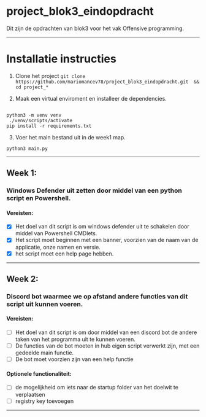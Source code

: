 # project_blok3_eindopdracht

Dit zijn de opdrachten van blok3 voor het vak Offensive programming.

---
# Installatie instructies

1. Clone het project
`git clone https://github.com/mariomancev78/project_blok3_eindopdracht.git  && cd project_*`

2. Maak een  virtual enviroment en installeer de dependencies.
```

python3 -m venv venv
 ./venv/scripts/activate
pip install -r requirements.txt

```
3. Voer het main bestand uit in de week1 map.
```
python3 main.py

```
---

## Week 1:
### Windows Defender uit zetten door middel van een python script en Powershell.
#### Vereisten:
- [x] Het doel van dit script is om windows defender uit te schakelen door middel van Powershell CMDlets.
- [x] Het script moet beginnen met een banner, voorzien van de naam van de applicatie, onze namen en versie.
- [x] het script moet een help page hebben.
---

## Week 2:
### Discord bot waarmee we op afstand andere functies van dit script uit kunnen voeren.
#### Vereisten:
- [ ] Het doel van dit script is om door middel van een discord bot de andere taken van het programma uit te kunnen voeren.
- [ ] De functies van de bot moeten in hub eigen script verwerkt zijn, met een gedeelde main functie.
- [ ] De bot moet voorzien zijn van een help functie

#### Optionele functionaliteit:
- [ ] de mogelijkheid om iets naar de startup folder van het doelwit te verplaatsen
- [ ] registry key toevoegen
---

